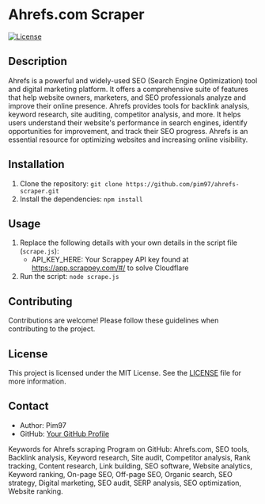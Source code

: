 # Ahrefs.com Scraper

[![License](https://img.shields.io/badge/license-MIT-blue.svg)](LICENSE)

## Description

Ahrefs is a powerful and widely-used SEO (Search Engine Optimization) tool and digital marketing platform. It offers a comprehensive suite of features that help website owners, marketers, and SEO professionals analyze and improve their online presence. Ahrefs provides tools for backlink analysis, keyword research, site auditing, competitor analysis, and more. It helps users understand their website's performance in search engines, identify opportunities for improvement, and track their SEO progress. Ahrefs is an essential resource for optimizing websites and increasing online visibility.

## Installation

1. Clone the repository: `git clone https://github.com/pim97/ahrefs-scraper.git`
2. Install the dependencies: `npm install`

## Usage

1. Replace the following details with your own details in the script file (`scrape.js`):
   - API_KEY_HERE: Your Scrappey API key found at https://app.scrappey.com/#/ to solve Cloudflare
2. Run the script: `node scrape.js`

## Contributing

Contributions are welcome! Please follow these guidelines when contributing to the project.

## License

This project is licensed under the MIT License. See the [LICENSE](LICENSE) file for more information.

## Contact

- Author: Pim97
- GitHub: [Your GitHub Profile](https://github.com/pim97/)

Keywords for Ahrefs scraping Program on GitHub:
Ahrefs.com, SEO tools, Backlink analysis, Keyword research, Site audit, Competitor analysis, Rank tracking, Content research, Link building, SEO software, Website analytics, Keyword ranking, On-page SEO, Off-page SEO, Organic search, SEO strategy, Digital marketing, SEO audit, SERP analysis, SEO optimization, Website ranking.
